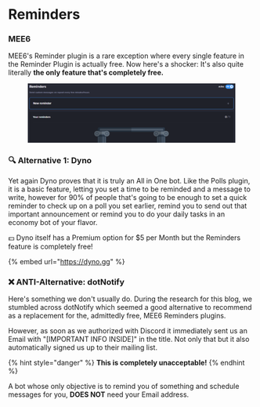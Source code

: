 # Reminders

### MEE6

MEE6's Reminder plugin is a rare exception where every single feature in the Reminder Plugin is actually free. Now here's a shocker: It's also quite literally **the only feature that's completely free.**

<figure><img src="../../.gitbook/assets/image (49).png" alt=""><figcaption></figcaption></figure>

### 🔍 Alternative 1: Dyno

Yet again Dyno proves that it is truly an All in One bot. Like the Polls plugin, it is a basic feature, letting you set a time to be reminded and a message to write, however for 90% of people that's going to be enough to set a quick reminder to check up on a poll you set earlier, remind you to send out that important announcement or remind you to do your daily tasks in an economy bot of your flavor.

💵 Dyno itself has a Premium option for $5 per Month but the Reminders feature is completely free!

{% embed url="https://dyno.gg" %}

### ❌ ANTI-Alternative: dotNotify

Here's something we don't usually do. During the research for this blog, we stumbled across dotNotify which seemed a good alternative to recommend as a replacement for the, admittedly free, MEE6 Reminders plugins.

However, as soon as we authorized with Discord it immediately sent us an Email with "\[IMPORTANT INFO INSIDE]" in the title. Not only that but it also automatically signed us up to their mailing list.

{% hint style="danger" %}
**This is completely unacceptable!**
{% endhint %}

A bot whose only objective is to remind you of something and schedule messages for you, **DOES NOT** need your Email address.
